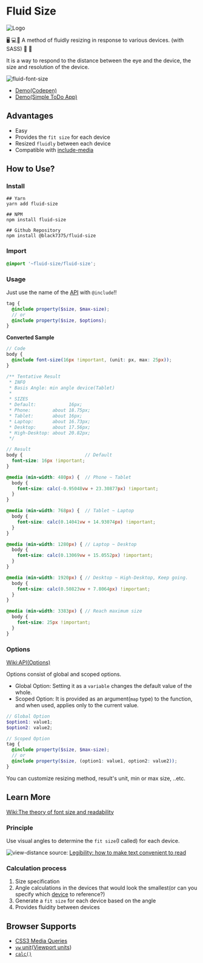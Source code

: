# Fluid Size

![Logo](https://user-images.githubusercontent.com/25581533/90948604-eda79480-e42f-11ea-836e-1472bdb0d75b.png)

:desktop_computer: :computer::iphone: A method of fluidly resizing in response to various devices. (with SASS) :revolving_hearts: :eyes:

It is a way to respond to the distance between the eye and the device, the size and resolution of the device.

![fluid-font-size](https://user-images.githubusercontent.com/25581533/82766346-d8f63900-9e0d-11ea-9b3b-ceabd7832e4b.png)
- [Demo(Codepen)](https://codepen.io/black7375/pen/xxZoyow?editors=1100)
- [Demo(Simple ToDo App)](https://black7375.github.io/React-RxJS-Todo/)

## Advantages
- Easy
- Provides the `fit size` for each device
- Resized `fluidly` between each device
- Compatible with [include-media](https://github.com/eduardoboucas/include-media)

## How to Use?

### Install

```shell
## Yarn
yarn add fluid-size

## NPM
npm install fluid-size

## Github Repository
npm install @black7375/fluid-size
```

### Import

```scss
@import '~fluid-size/fluid-size';
```

### Usage

Just use the name of the [API](https://github.com/black7375/fluid-size/wiki/API) with `@include`!!

```scss
tag {
  @include property($size, $max-size);
  // or
  @include property($size, $options);
}
```

 **Converted Sample**

```scss
// Code
body {
  @include font-size(16px !important, (unit: px, max: 25px));
}

/** Tentative Result
 * INFO
 * Basis Angle: min angle device(Tablet)
 *
 * SIZES
 * Default:            16px;
 * Phone:        about 18.75px;
 * Tablet:       about 16px;
 * Laptop:       about 16.73px;
 * Desktop:      about 17.56px;
 * High-Desktop: about 20.82px;
 */

// Result
body {                       // Default  
  font-size: 16px !important;
}

@media (min-width: 480px) {  // Phone ~ Tablet
  body {
    font-size: calc(-0.95048vw + 23.30877px) !important;
  }
}

@media (min-width: 768px) {  // Tablet ~ Laptop
  body {
    font-size: calc(0.14041vw + 14.93074px) !important;
  }
}

@media (min-width: 1280px) { // Laptop ~ Desktop
  body {
    font-size: calc(0.13069vw + 15.0552px) !important;
  }
}

@media (min-width: 1920px) { // Desktop ~ High-Desktop, Keep going.
  body {
    font-size: calc(0.50823vw + 7.8064px) !important;
  }
}

@media (min-width: 3383px) { // Reach maximum size
  body {
    font-size: 25px !important;
  }
}
```

### Options

[Wiki:API(Options)](https://github.com/black7375/fluid-size/wiki/API#options)

Options consist of global and scoped options.

- Global Option: Setting it as a `variable` changes the default value of the whole.
- Scoped Option: It is provided as an argument(`map` type) to the function, and when used, applies only to the current value.

```scss
// Global Option
$option1: value1;
$option2: value2;

// Scoped Option
tag {
  @include property($size, $max-size);
  // or
  @include property($size, (option1: value1, option2: value2));
}
```

You can customize resizing method, result's unit, min or max size, ..etc.

## Learn More
[Wiki:The theory of font size and readability](https://github.com/black7375/fluid-size/wiki/The-theory-of-font-size-and-readability)

### Principle

Use visual angles to determine the `fit size`(I called) for each device.

![view-distance](https://user-images.githubusercontent.com/25581533/82766340-cc71e080-9e0d-11ea-8268-7c965e6544c0.jpeg)
source: [Legibility: how to make text convenient to read](https://uxdesign.cc/legibility-how-to-make-text-convenient-to-read-7f96b84bd8af)

### Calculation process

1. Size specification
2. Angle calculations in the devices that would look the smallest(or can you specify which [device](https://github.com/black7375/Fluid-Size/wiki/API#2-device) to reference?)
3. Generate a `fit size` for each device based on the angle
4. Provides fluidity between devices


## Browser Supports

- [CSS3 Media Queries](https://caniuse.com/#feat=css-mediaqueries)
- [`vw` unit](https://caniuse.com/#feat=mdn-css_types_length_vw)([Viewport units](https://caniuse.com/#feat=viewport-units))
- [`calc()`](https://caniuse.com/#feat=calc)
